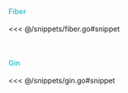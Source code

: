 <h4>Fiber</h4>

<<< @/snippets/fiber.go#snippet

<br>

<h4>Gin</h4>

<<< @/snippets/gin.go#snippet

<style>
  h4 {
    background-color: #2B90B6;
    background-image: linear-gradient(45deg, #4EC5D4 10%, #146b8c 20%);
    background-size: 100%;
    -webkit-background-clip: text;
    -moz-background-clip: text;
    -webkit-text-fill-color: transparent;
    -moz-text-fill-color: transparent;
  }
</style>
